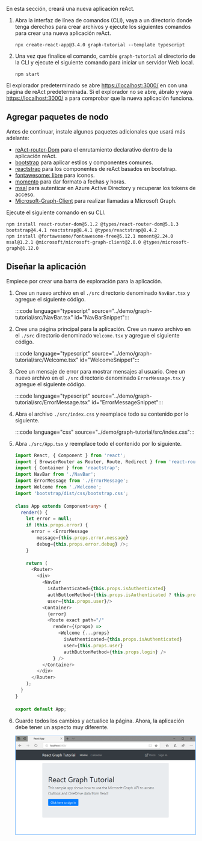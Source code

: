 <!-- markdownlint-disable MD002 MD041 -->

En esta sección, creará una nueva aplicación reAct.

1. Abra la interfaz de línea de comandos (CLI), vaya a un directorio donde tenga derechos para crear archivos y ejecute los siguientes comandos para crear una nueva aplicación reAct.

    ```Shell
    npx create-react-app@3.4.0 graph-tutorial --template typescript
    ```

1. Una vez que finalice el comando, cambie `graph-tutorial` al directorio de la CLI y ejecute el siguiente comando para iniciar un servidor Web local.

    ```Shell
    npm start
    ```

El explorador predeterminado se abre [https://localhost:3000/](https://localhost:3000) en con una página de reAct predeterminada. Si el explorador no se abre, ábralo y vaya [https://localhost:3000/](https://localhost:3000) a para comprobar que la nueva aplicación funciona.

## <a name="add-node-packages"></a>Agregar paquetes de nodo

Antes de continuar, instale algunos paquetes adicionales que usará más adelante:

- [reAct-router-Dom](https://github.com/ReactTraining/react-router) para el enrutamiento declarativo dentro de la aplicación reAct.
- [bootstrap](https://github.com/twbs/bootstrap) para aplicar estilos y componentes comunes.
- [reactstrap](https://github.com/reactstrap/reactstrap) para los componentes de reAct basados en bootstrap.
- [fontawesome: libre](https://github.com/FortAwesome/Font-Awesome) para iconos.
- [momento](https://github.com/moment/moment) para dar formato a fechas y horas.
- [msal](https://github.com/AzureAD/microsoft-authentication-library-for-js) para autenticar en Azure Active Directory y recuperar los tokens de acceso.
- [Microsoft-Graph-Client](https://github.com/microsoftgraph/msgraph-sdk-javascript) para realizar llamadas a Microsoft Graph.

Ejecute el siguiente comando en su CLI.

```Shell
npm install react-router-dom@5.1.2 @types/react-router-dom@5.1.3 bootstrap@4.4.1 reactstrap@8.4.1 @types/reactstrap@8.4.2
npm install @fortawesome/fontawesome-free@5.12.1 moment@2.24.0 msal@1.2.1 @microsoft/microsoft-graph-client@2.0.0 @types/microsoft-graph@1.12.0
```

## <a name="design-the-app"></a>Diseñar la aplicación

Empiece por crear una barra de exploración para la aplicación.

1. Cree un nuevo archivo en el `./src` directorio denominado `NavBar.tsx` y agregue el siguiente código.

    :::code language="typescript" source="../demo/graph-tutorial/src/NavBar.tsx" id="NavBarSnippet":::

1. Cree una página principal para la aplicación. Cree un nuevo archivo en el `./src` directorio denominado `Welcome.tsx` y agregue el siguiente código.

    :::code language="typescript" source="../demo/graph-tutorial/src/Welcome.tsx" id="WelcomeSnippet":::

1. Cree un mensaje de error para mostrar mensajes al usuario. Cree un nuevo archivo en el `./src` directorio denominado `ErrorMessage.tsx` y agregue el siguiente código.

    :::code language="typescript" source="../demo/graph-tutorial/src/ErrorMessage.tsx" id="ErrorMessageSnippet":::

1. Abra el archivo `./src/index.css` y reemplace todo su contenido por lo siguiente.

    :::code language="css" source="../demo/graph-tutorial/src/index.css":::

1. Abra `./src/App.tsx` y reemplace todo el contenido por lo siguiente.

    ```typescript
    import React, { Component } from 'react';
    import { BrowserRouter as Router, Route, Redirect } from 'react-router-dom';
    import { Container } from 'reactstrap';
    import NavBar from './NavBar';
    import ErrorMessage from './ErrorMessage';
    import Welcome from './Welcome';
    import 'bootstrap/dist/css/bootstrap.css';

    class App extends Component<any> {
      render() {
        let error = null;
        if (this.props.error) {
          error = <ErrorMessage
            message={this.props.error.message}
            debug={this.props.error.debug} />;
        }

        return (
          <Router>
            <div>
              <NavBar
                isAuthenticated={this.props.isAuthenticated}
                authButtonMethod={this.props.isAuthenticated ? this.props.logout : this.props.login}
                user={this.props.user}/>
              <Container>
                {error}
                <Route exact path="/"
                  render={(props) =>
                    <Welcome {...props}
                      isAuthenticated={this.props.isAuthenticated}
                      user={this.props.user}
                      authButtonMethod={this.props.login} />
                  } />
              </Container>
            </div>
          </Router>
        );
      }
    }

    export default App;
    ```

1. Guarde todos los cambios y actualice la página. Ahora, la aplicación debe tener un aspecto muy diferente.

    ![Una captura de pantalla de la Página principal rediseñada](images/create-app-01.png)
